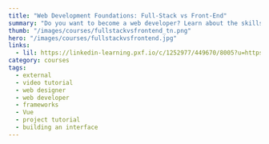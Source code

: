 ```yaml
---
title: "Web Development Foundations: Full-Stack vs Front-End"
summary: "Do you want to become a web developer? Learn about the skills and tools you need to get a job as a front-end, back-end, or full-stack web developer."
thumb: "/images/courses/fullstackvsfrontend_tn.png"
hero: "/images/courses/fullstackvsfrontend.jpg"
links:
  - lil: https://linkedin-learning.pxf.io/c/1252977/449670/8005?u=https%3A%2F%2Fwww.linkedin.com%2Flearning%2Fweb-development-foundations-full-stack-vs-front-end
category: courses
tags:
  - external
  - video tutorial
  - web designer
  - web developer
  - frameworks
  - Vue
  - project tutorial
  - building an interface
---
```

